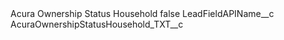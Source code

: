 <?xml version="1.0" encoding="UTF-8"?>
<CustomMetadata xmlns="http://soap.sforce.com/2006/04/metadata" xmlns:xsi="http://www.w3.org/2001/XMLSchema-instance" xmlns:xsd="http://www.w3.org/2001/XMLSchema">
    <label>Acura Ownership Status Household</label>
    <protected>false</protected>
    <values>
        <field>LeadFieldAPIName__c</field>
        <value xsi:type="xsd:string">AcuraOwnershipStatusHousehold_TXT__c</value>
    </values>
</CustomMetadata>
